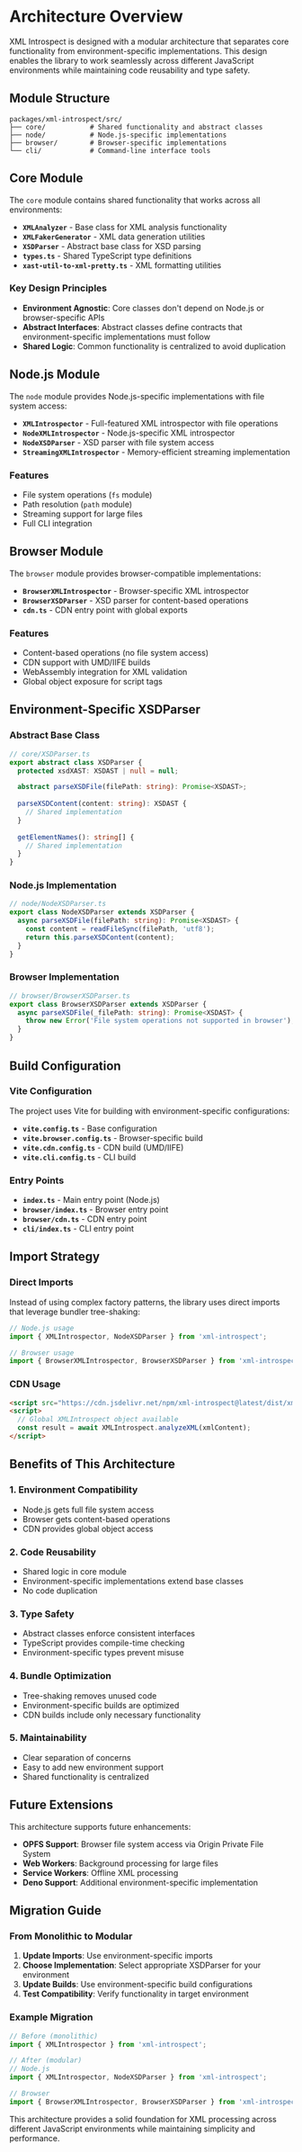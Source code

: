# Architecture Overview

XML Introspect is designed with a modular architecture that separates core functionality from environment-specific implementations. This design enables the library to work seamlessly across different JavaScript environments while maintaining code reusability and type safety.

## Module Structure

```
packages/xml-introspect/src/
├── core/           # Shared functionality and abstract classes
├── node/           # Node.js-specific implementations
├── browser/        # Browser-specific implementations
└── cli/            # Command-line interface tools
```

## Core Module

The `core` module contains shared functionality that works across all environments:

- **`XMLAnalyzer`** - Base class for XML analysis functionality
- **`XMLFakerGenerator`** - XML data generation utilities
- **`XSDParser`** - Abstract base class for XSD parsing
- **`types.ts`** - Shared TypeScript type definitions
- **`xast-util-to-xml-pretty.ts`** - XML formatting utilities

### Key Design Principles

- **Environment Agnostic**: Core classes don't depend on Node.js or browser-specific APIs
- **Abstract Interfaces**: Abstract classes define contracts that environment-specific implementations must follow
- **Shared Logic**: Common functionality is centralized to avoid duplication

## Node.js Module

The `node` module provides Node.js-specific implementations with file system access:

- **`XMLIntrospector`** - Full-featured XML introspector with file operations
- **`NodeXMLIntrospector`** - Node.js-specific XML introspector
- **`NodeXSDParser`** - XSD parser with file system access
- **`StreamingXMLIntrospector`** - Memory-efficient streaming implementation

### Features

- File system operations (`fs` module)
- Path resolution (`path` module)
- Streaming support for large files
- Full CLI integration

## Browser Module

The `browser` module provides browser-compatible implementations:

- **`BrowserXMLIntrospector`** - Browser-specific XML introspector
- **`BrowserXSDParser`** - XSD parser for content-based operations
- **`cdn.ts`** - CDN entry point with global exports

### Features

- Content-based operations (no file system access)
- CDN support with UMD/IIFE builds
- WebAssembly integration for XML validation
- Global object exposure for script tags

## Environment-Specific XSDParser

### Abstract Base Class

```typescript
// core/XSDParser.ts
export abstract class XSDParser {
  protected xsdXAST: XSDAST | null = null;

  abstract parseXSDFile(filePath: string): Promise<XSDAST>;
  
  parseXSDContent(content: string): XSDAST {
    // Shared implementation
  }
  
  getElementNames(): string[] {
    // Shared implementation
  }
}
```

### Node.js Implementation

```typescript
// node/NodeXSDParser.ts
export class NodeXSDParser extends XSDParser {
  async parseXSDFile(filePath: string): Promise<XSDAST> {
    const content = readFileSync(filePath, 'utf8');
    return this.parseXSDContent(content);
  }
}
```

### Browser Implementation

```typescript
// browser/BrowserXSDParser.ts
export class BrowserXSDParser extends XSDParser {
  async parseXSDFile(_filePath: string): Promise<XSDAST> {
    throw new Error('File system operations not supported in browser');
  }
}
```

## Build Configuration

### Vite Configuration

The project uses Vite for building with environment-specific configurations:

- **`vite.config.ts`** - Base configuration
- **`vite.browser.config.ts`** - Browser-specific build
- **`vite.cdn.config.ts`** - CDN build (UMD/IIFE)
- **`vite.cli.config.ts`** - CLI build

### Entry Points

- **`index.ts`** - Main entry point (Node.js)
- **`browser/index.ts`** - Browser entry point
- **`browser/cdn.ts`** - CDN entry point
- **`cli/index.ts`** - CLI entry point

## Import Strategy

### Direct Imports

Instead of using complex factory patterns, the library uses direct imports that leverage bundler tree-shaking:

```typescript
// Node.js usage
import { XMLIntrospector, NodeXSDParser } from 'xml-introspect';

// Browser usage
import { BrowserXMLIntrospector, BrowserXSDParser } from 'xml-introspect/browser';
```

### CDN Usage

```html
<script src="https://cdn.jsdelivr.net/npm/xml-introspect@latest/dist/xml-introspect.umd.js"></script>
<script>
  // Global XMLIntrospect object available
  const result = await XMLIntrospect.analyzeXML(xmlContent);
</script>
```

## Benefits of This Architecture

### 1. **Environment Compatibility**
- Node.js gets full file system access
- Browser gets content-based operations
- CDN provides global object access

### 2. **Code Reusability**
- Shared logic in core module
- Environment-specific implementations extend base classes
- No code duplication

### 3. **Type Safety**
- Abstract classes enforce consistent interfaces
- TypeScript provides compile-time checking
- Environment-specific types prevent misuse

### 4. **Bundle Optimization**
- Tree-shaking removes unused code
- Environment-specific builds are optimized
- CDN builds include only necessary functionality

### 5. **Maintainability**
- Clear separation of concerns
- Easy to add new environment support
- Shared functionality is centralized

## Future Extensions

This architecture supports future enhancements:

- **OPFS Support**: Browser file system access via Origin Private File System
- **Web Workers**: Background processing for large files
- **Service Workers**: Offline XML processing
- **Deno Support**: Additional environment-specific implementation

## Migration Guide

### From Monolithic to Modular

1. **Update Imports**: Use environment-specific imports
2. **Choose Implementation**: Select appropriate XSDParser for your environment
3. **Update Builds**: Use environment-specific build configurations
4. **Test Compatibility**: Verify functionality in target environment

### Example Migration

```typescript
// Before (monolithic)
import { XMLIntrospector } from 'xml-introspect';

// After (modular)
// Node.js
import { XMLIntrospector, NodeXSDParser } from 'xml-introspect';

// Browser
import { BrowserXMLIntrospector, BrowserXSDParser } from 'xml-introspect/browser';
```

This architecture provides a solid foundation for XML processing across different JavaScript environments while maintaining simplicity and performance.

